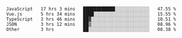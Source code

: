 
<!--
**xy406043/xy406043** is a ✨ _special_ ✨ repository because its `README.md` (this file) appears on your GitHub profile.

Here are some ideas to get you started:

- 🔭 I’m currently working on ...
- 🌱 I’m currently learning ...
- 👯 I’m looking to collaborate on ...
- 🤔 I’m looking for help with ...
- 💬 Ask me about ...
- 📫 How to reach me: ...
- 😄 Pronouns: ...
- ⚡ Fun fact: ...
-->

<!--START_SECTION:waka-->
```text
JavaScript   17 hrs 3 mins   ████████████░░░░░░░░░░░░░   47.55 % 
Vue.js       5 hrs 34 mins   ████░░░░░░░░░░░░░░░░░░░░░   15.55 % 
TypeScript   3 hrs 46 mins   ██▓░░░░░░░░░░░░░░░░░░░░░░   10.51 % 
JSON         3 hrs 12 mins   ██▒░░░░░░░░░░░░░░░░░░░░░░   08.96 % 
Other        3 hrs           ██░░░░░░░░░░░░░░░░░░░░░░░   08.38 % 
```
<!--END_SECTION:waka-->
